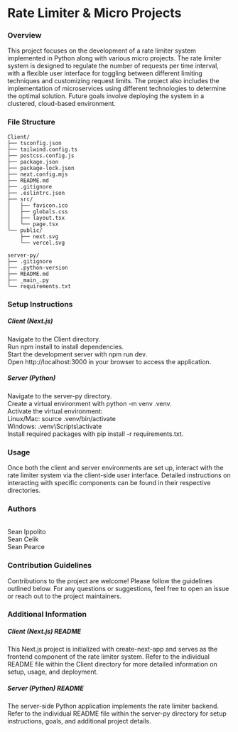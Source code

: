 # Rate Limiter & Micro Projects



### Overview

This project focuses on the development of a rate limiter system implemented in Python along with various micro projects. The rate
limiter system is designed to regulate the number of requests per time interval, with a flexible user interface for toggling between
different limiting techniques and customizing request limits. The project also includes the implementation of microservices using
different technologies to determine the optimal solution. Future goals involve deploying the system in a clustered, cloud-based
environment.



### File Structure
```
Client/
├── tsconfig.json
├── tailwind.config.ts
├── postcss.config.js
├── package.json
├── package-lock.json
├── next.config.mjs
├── README.md
├── .gitignore
├── .eslintrc.json
├── src/
│   ├── favicon.ico
│   ├── globals.css
│   ├── layout.tsx
│   └── page.tsx
└── public/
    ├── next.svg
    └── vercel.svg

server-py/
├── .gitignore
├── .python-version
├── README.md
├── _main_.py
└── requirements.txt
```


### Setup Instructions

##### Client (Next.js)

Navigate to the Client directory.
<br> Run npm install to install dependencies.
<br>Start the development server with npm run dev.
<br>Open http://localhost:3000 in your browser to access the application.

##### Server (Python)

Navigate to the server-py directory.
<br>Create a virtual environment with python -m venv .venv.
<br>Activate the virtual environment:
<br>Linux/Mac: source .venv/bin/activate
<br>Windows: .venv\Scripts\activate
<br>Install required packages with pip install -r requirements.txt.



### Usage

Once both the client and server environments are set up, interact with the rate limiter system via the client-side user interface. Detailed instructions on interacting with specific components can be found in their respective directories.



### Authors
<br>Sean Ippolito
<br>Sean Celik
<br>Sean Pearce



### Contribution Guidelines

Contributions to the project are welcome! Please follow the guidelines outlined below. For any questions or suggestions, feel free to open an issue or reach out to the project maintainers.



### Additional Information

##### Client (Next.js) README

This Next.js project is initialized with create-next-app and serves as the frontend component of the rate limiter system. Refer to the individual README file within the Client directory for more detailed information on setup, usage, and deployment.

##### Server (Python) README

The server-side Python application implements the rate limiter backend. Refer to the individual README file within the server-py directory for setup instructions, goals, and additional project details.
